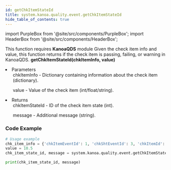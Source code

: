 ```yaml
---
id: getChkItemStateId
title: system.kanoa.quality.event.getChkItemStateId
hide_table_of_contents: true
---
```


import PurpleBox from '@site/src/components/PurpleBox';
import HeaderBox from '@site/src/components/HeaderBox';

<PurpleBox>This function requires <b>KanoaQDS</b> module</PurpleBox>
<HeaderBox header="Description">Given the check item info and value, this function returns if the check item is passing, failing, or warning in KanoaQDS.</HeaderBox>
<HeaderBox header="Syntax">
    <b>getChkItemStateId(chkItemInfo, value)</b>
    <li> Parameters <br />
        <ul>chkItemInfo - Dictionary containing information about the check item (dictionary).</ul>
        <ul>value - Value of the check item (int/float/string).</ul>
    </li>
    <li> Returns <br />
        <ul>chkItemStateId - ID of the check item state (int).</ul>
        <ul>message - Additional message (string).</ul>
    </li>
</HeaderBox>

### Code Example
```python
# Usage example
chk_item_info = {'chkItemEventId': 1, 'chkShtEventId': 3, 'chkItemId': 1, 'measNumber': 1, 'chkItemValue': 'sausages', 'chkItemStateId': 2}
value = 10.5
chk_item_state_id, message = system.kanoa.quality.event.getChkItemStateId(chkItemInfo=chk_item_info, value=value)

print(chk_item_state_id, message)